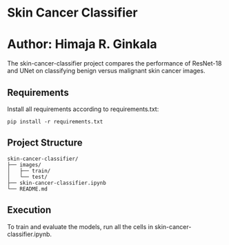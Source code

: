 # Skin Cancer Classifier
# Author: Himaja R. Ginkala

The skin-cancer-classifier project compares the performance of ResNet-18 and UNet on classifying benign versus malignant skin cancer images.

## Requirements
Install all requirements according to requirements.txt:

```
pip install -r requirements.txt
```

## Project Structure
```
skin-cancer-classifier/
├── images/
│   ├── train/
│   └── test/
├── skin-cancer-classifier.ipynb
└── README.md
```

## Execution
To train and evaluate the models, run all the cells in skin-cancer-classifier.ipynb.